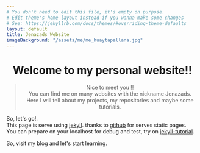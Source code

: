 ```yaml
---
# You don't need to edit this file, it's empty on purpose.
# Edit theme's home layout instead if you wanna make some changes
# See: https://jekyllrb.com/docs/themes/#overriding-theme-defaults
layout: default
title: Jenazads Website
imageBackground: "/assets/me/me_huaytapallana.jpg"
---
```

<div align="center"><h1>Welcome to my personal website!!</h1></div>
<blockquote align="center">
Nice to meet you !!  <br>
You can find me on many websites with the nickname Jenazads.  <br>
Here I will tell about my projects, my repositories and maybe some tutorials.
</blockquote>

So, let's go!.  
This page is serve using [jekyll][jekyll-url]. thanks to [github][github-pages] for serves static pages.  
You can prepare on your localhost for debug and test, try on [jekyll-tutorial][jekyll_tutorial].

So, visit my blog and let's start learning.

[jekyll-url]:      https://jekyllrb.com/
[github-pages]:    https://guides.github.com/features/pages/
[jekyll_tutorial]: /webservices/Jekyll-a-setting-up-guide  
